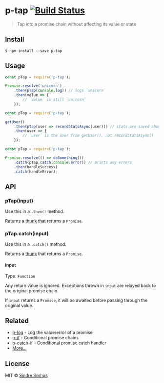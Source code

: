 # p-tap [![Build Status](https://travis-ci.org/sindresorhus/p-tap.svg?branch=master)](https://travis-ci.org/sindresorhus/p-tap)

> Tap into a promise chain without affecting its value or state


## Install

```
$ npm install --save p-tap
```


## Usage

```js
const pTap = require('p-tap');

Promise.resolve('unicorn')
	.then(pTap(console.log)) // logs `unicorn`
	.then(value => {
		// `value` is still `unicorn`
	});
```

```js
const pTap = require('p-tap');

getUser()
	.then(pTap(user => recordStatsAsync(user))) // stats are saved about `user` async before the chain continues
	.then(user => {
		// `user` is the user from getUser(), not recordStatsAsync()
	});
```

```js
const pTap = require('p-tap');

Promise.resolve(() => doSomething())
	.catch(pTap.catch(console.error)) // prints any errors
	.then(handleSuccess)
	.catch(handleError);
```


## API

### pTap(input)

Use this in a `.then()` method.

Returns a [thunk](https://en.m.wikipedia.org/wiki/Thunk) that returns a `Promise`.

### pTap.catch(input)

Use this in a `.catch()` method.

Returns a [thunk](https://en.m.wikipedia.org/wiki/Thunk) that returns a `Promise`.

#### input

Type: `Function`

Any return value is ignored. Exceptions thrown in `input` are relayed back to the original promise chain.

If `input` returns a `Promise`, it will be awaited before passing through the original value.


## Related

- [p-log](https://github.com/sindresorhus/p-log) - Log the value/error of a promise
- [p-if](https://github.com/sindresorhus/p-if) - Conditional promise chains
- [p-catch-if](https://github.com/sindresorhus/p-catch-if) - Conditional promise catch handler
- [More…](https://github.com/sindresorhus/promise-fun)


## License

MIT © [Sindre Sorhus](https://sindresorhus.com)
